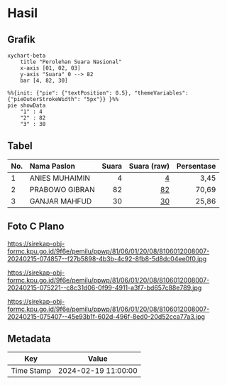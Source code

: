 # Hasil

## Grafik

```mermaid
xychart-beta
    title "Perolehan Suara Nasional"
    x-axis [01, 02, 03]
    y-axis "Suara" 0 --> 82
    bar [4, 82, 30]
```

```mermaid
%%{init: {"pie": {"textPosition": 0.5}, "themeVariables": {"pieOuterStrokeWidth": "5px"}} }%%
pie showData
    "1" : 4
    "2" : 82
    "3" : 30
```

## Tabel

| No. | Nama Paslon    | Suara | Suara (raw) | Persentase |
|:--- |:-------------- | -----:| -----------:| ----------:|
| 1   | ANIES MUHAIMIN | 4     | [4][p-1]    | 3,45       |
| 2   | PRABOWO GIBRAN | 82    | [82][p-2]   | 70,69      |
| 3   | GANJAR MAHFUD  | 30    | [30][p-3]   | 25,86      |


[p-1]: https://github.com/gigit-pemilu/pemilu-2024/blob/main/pilpres/hitung-suara/sub/81-maluku/sub/06-seram-bagian-barat/sub/01-kairatu/sub/2008-kamarian/sub/007-tps/sub/paslon-1.txt
[p-2]: https://github.com/gigit-pemilu/pemilu-2024/blob/main/pilpres/hitung-suara/sub/81-maluku/sub/06-seram-bagian-barat/sub/01-kairatu/sub/2008-kamarian/sub/007-tps/sub/paslon-2.txt
[p-3]: https://github.com/gigit-pemilu/pemilu-2024/blob/main/pilpres/hitung-suara/sub/81-maluku/sub/06-seram-bagian-barat/sub/01-kairatu/sub/2008-kamarian/sub/007-tps/sub/paslon-3.txt

## Foto C Plano

https://sirekap-obj-formc.kpu.go.id/9f6e/pemilu/ppwp/81/06/01/20/08/8106012008007-20240215-074857--f27b5898-4b3b-4c92-8fb8-5d8dc04ee0f0.jpg

https://sirekap-obj-formc.kpu.go.id/9f6e/pemilu/ppwp/81/06/01/20/08/8106012008007-20240215-075221--c8c31d06-0f99-4911-a3f7-bd657c88e789.jpg

https://sirekap-obj-formc.kpu.go.id/9f6e/pemilu/ppwp/81/06/01/20/08/8106012008007-20240215-075407--45e93b1f-602d-496f-8ed0-20d52cca77a3.jpg


## Metadata

| Key        | Value               |
| ---------- | ------------------- |
| Time Stamp | 2024-02-19 11:00:00 |



